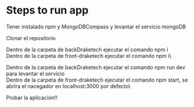 # Steps to run app

Tener instalado npm y MongoDBCompass y levantar el servicio mongoDB

Clonar el repositorio

Dentro de la carpeta de backDraketech ejecutar el comando npm i\
Dentro de la carpeta de front-draketech ejecutar el comando npm i\

Dentro de la carpeta de backDraketech ejecutar el comando npm run dev para levantar el servicio\
Dentro de la carpeta de front-draketech ejecutar el comando npm start, se abrira el nacegador en localhost:3000 por defecto\

Probar la aplicación!!
